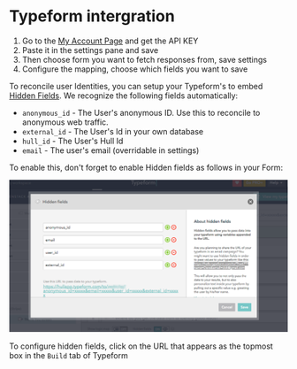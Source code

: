 # Typeform intergration

1. Go to the [My Account Page](https://admin.typeform.com/account#/section/user) and get the API KEY
2. Paste it in the settings pane and save
3. Then choose form you want to fetch responses from, save settings
4. Configure the mapping, choose which fields you want to save

To reconcile user Identities, you can setup your Typeform's to embed [Hidden Fields](https://www.typeform.com/help/hidden-fields/). We recognize the following fields automatically:

- `anonymous_id` - The User's anonymous ID. Use this to reconcile to anonymous web traffic.
- `external_id` - The User's Id in your own database
- `hull_id` - The User's Hull Id
- `email` - The user's email (overridable in settings)

To enable this, don't forget to enable Hidden fields as follows in your Form:

![Hidden Fields Setup](./typeform.png)

To configure hidden fields, click on the URL that appears as the topmost box in the `Build` tab of Typeform
